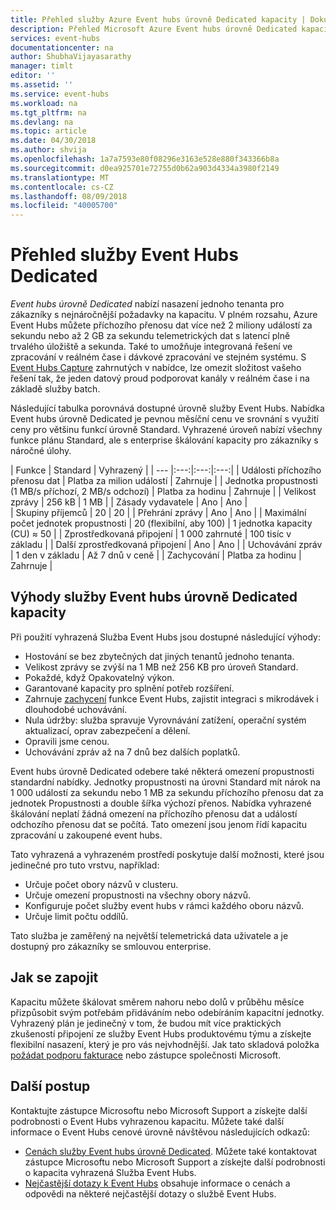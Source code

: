 ```yaml
---
title: Přehled služby Azure Event hubs úrovně Dedicated kapacity | Dokumentace Microsoftu
description: Přehled Microsoft Azure Event hubs úrovně Dedicated kapacity.
services: event-hubs
documentationcenter: na
author: ShubhaVijayasarathy
manager: timlt
editor: ''
ms.assetid: ''
ms.service: event-hubs
ms.workload: na
ms.tgt_pltfrm: na
ms.devlang: na
ms.topic: article
ms.date: 04/30/2018
ms.author: shvija
ms.openlocfilehash: 1a7a7593e80f08296e3163e528e880f343366b8a
ms.sourcegitcommit: d0ea925701e72755d0b62a903d4334a3980f2149
ms.translationtype: MT
ms.contentlocale: cs-CZ
ms.lasthandoff: 08/09/2018
ms.locfileid: "40005700"
---
```

# <a name="overview-of-event-hubs-dedicated"></a>Přehled služby Event Hubs Dedicated

*Event hubs úrovně Dedicated* nabízí nasazení jednoho tenanta pro zákazníky s nejnáročnější požadavky na kapacitu. V plném rozsahu, Azure Event Hubs můžete příchozího přenosu dat více než 2 miliony událostí za sekundu nebo až 2 GB za sekundu telemetrických dat s latencí plně trvalého úložiště a sekunda. Také to umožňuje integrovaná řešení ve zpracování v reálném čase i dávkové zpracování ve stejném systému. S [Event Hubs Capture](event-hubs-capture-overview.md) zahrnutých v nabídce, lze omezit složitost vašeho řešení tak, že jeden datový proud podporovat kanály v reálném čase i na základě služby batch.

Následující tabulka porovnává dostupné úrovně služby Event Hubs. Nabídka Event hubs úrovně Dedicated je pevnou měsíční cenu ve srovnání s využití ceny pro většinu funkcí úrovně Standard. Vyhrazené úroveň nabízí všechny funkce plánu Standard, ale s enterprise škálování kapacity pro zákazníky s náročné úlohy. 

| Funkce | Standard | Vyhrazený |
| --- |:---:|:---:|:---:|
| Události příchozího přenosu dat | Platba za milion událostí | Zahrnuje |
| Jednotka propustnosti (1 MB/s příchozí, 2 MB/s odchozí) | Platba za hodinu | Zahrnuje |
| Velikost zprávy | 256 kB | 1 MB |
| Zásady vydavatele | Ano | Ano |   
| Skupiny příjemců | 20 | 20 |
| Přehrání zprávy | Ano | Ano |
| Maximální počet jednotek propustnosti | 20 (flexibilní, aby 100)   | 1 jednotka kapacity (CU) ≈ 50 |
| Zprostředkovaná připojení | 1 000 zahrnuté | 100 tisíc v základu |
| Další zprostředkovaná připojení | Ano | Ano |
| Uchovávání zpráv | 1 den v základu | Až 7 dnů v ceně |
| Zachycování | Platba za hodinu | Zahrnuje |

## <a name="benefits-of-event-hubs-dedicated-capacity"></a>Výhody služby Event hubs úrovně Dedicated kapacity

Při použití vyhrazená Služba Event Hubs jsou dostupné následující výhody:

* Hostování se bez zbytečných dat jiných tenantů jednoho tenanta.
* Velikost zprávy se zvýší na 1 MB než 256 KB pro úroveň Standard.
* Pokaždé, když Opakovatelný výkon.
* Garantované kapacity pro splnění potřeb rozšíření.
* Zahrnuje [zachycení](event-hubs-capture-overview.md) funkce Event Hubs, zajistit integraci s mikrodávek i dlouhodobé uchovávání.
* Nula údržby: služba spravuje Vyrovnávání zatížení, operační systém aktualizací, oprav zabezpečení a dělení.
* Opravili jsme cenou.
* Uchovávání zpráv až na 7 dnů bez dalších poplatků.

Event hubs úrovně Dedicated odebere také některá omezení propustnosti standardní nabídky. Jednotky propustnosti na úrovni Standard mít nárok na 1 000 událostí za sekundu nebo 1 MB za sekundu příchozího přenosu dat za jednotek Propustnosti a double šířka výchozí přenos. Nabídka vyhrazené škálování neplatí žádná omezení na příchozího přenosu dat a událostí odchozího přenosu dat se počítá. Tato omezení jsou jenom řídí kapacitu zpracování u zakoupené event hubs.

Tato vyhrazená a vyhrazeném prostředí poskytuje další možnosti, které jsou jedinečné pro tuto vrstvu, například:

* Určuje počet obory názvů v clusteru.
* Určuje omezení propustnosti na všechny obory názvů.
* Konfiguruje počet služby event hubs v rámci každého oboru názvů.
* Určuje limit počtu oddílů.

Tato služba je zaměřený na největší telemetrická data uživatele a je dostupný pro zákazníky se smlouvou enterprise.

## <a name="how-to-onboard"></a>Jak se zapojit

Kapacitu můžete škálovat směrem nahoru nebo dolů v průběhu měsíce přizpůsobit svým potřebám přidáváním nebo odebíráním kapacitní jednotky. Vyhrazený plán je jedinečný v tom, že budou mít více praktických zkušeností připojení ze služby Event Hubs produktovému týmu a získejte flexibilní nasazení, který je pro vás nejvhodnější. Jak tato skladová položka [požádat podporu fakturace](https://ms.portal.azure.com/#create/Microsoft.Support) nebo zástupce společnosti Microsoft.

## <a name="next-steps"></a>Další postup

Kontaktujte zástupce Microsoftu nebo Microsoft Support a získejte další podrobnosti o Event Hubs vyhrazenou kapacitu. Můžete také další informace o Event Hubs cenové úrovně návštěvou následujících odkazů:

- [Cenách služby Event hubs úrovně Dedicated](https://azure.microsoft.com/pricing/details/event-hubs/). Můžete také kontaktovat zástupce Microsoftu nebo Microsoft Support a získejte další podrobnosti o kapacita vyhrazená Služba Event Hubs.
- [Nejčastější dotazy k Event Hubs](event-hubs-faq.md) obsahuje informace o cenách a odpovědi na některé nejčastější dotazy o službě Event Hubs. 
